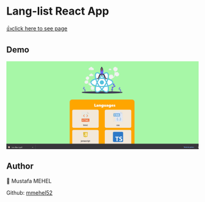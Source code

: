 # Lang-list React App


 [👍click here to see page](https://mm-lang-list.netlify.app/)
 
## Demo
<img src="https://github.com/mmehel52/lang-list/blob/master/Animation.gif" width="900"/>


      



## Author
👤 Mustafa MEHEL


Github: [mmehel52](https://github.com/mmehel52)
